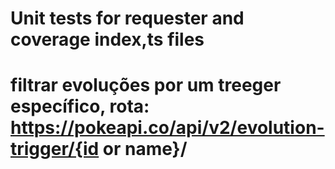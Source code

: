 # Unit tests for requester and coverage index,ts files

# filtrar evoluções por um treeger específico, rota: https://pokeapi.co/api/v2/evolution-trigger/{id or name}/
